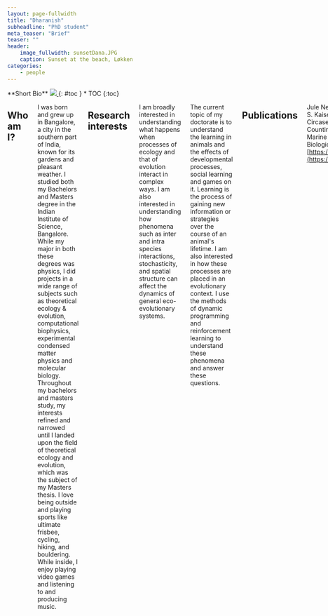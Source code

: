```yaml
---
layout: page-fullwidth
title: "Dharanish"
subheadline: "PhD student"
meta_teaser: "Brief"
teaser: ""
header:
    image_fullwidth: sunsetDana.JPG
    caption: Sunset at the beach, Løkken
categories:
    - people
---
```

<!--more-->

<div class="row">
<div class="medium-4 medium-push-8 columns" markdown="1">
<div class="panel radius" markdown="1">
**Short Bio**
<a class="th [radius]" href="{{ site.url }}/images/DeptPic.jpeg">
<img src="{{ site.url }}/images/dharanish.jpg">
</a>
{: #toc }
*  TOC
{:toc}
</div>
</div><!-- /.medium-4.columns -->



<div class="medium-8 medium-pull-4 columns" markdown="1">



## Who am I?

I was born and grew up in Bangalore, a city in the southern part of India, known for its gardens and pleasant weather. I studied both my Bachelors and Masters degree in the Indian Institute of Science, Bangalore. While my major in both these degrees was physics, I did projects in a wide range of subjects such as theoretical ecology & evolution, computational biophysics, experimental condensed matter physics and molecular biology. Throughout my bachelors and masters study, my interests refined and narrowed until I landed upon the field of theoretical ecology and evolution, which was the subject of my Masters thesis. 
I love being outside and playing sports like ultimate frisbee, cycling, hiking, and bouldering. While inside, I enjoy playing video games and listening to and producing music.   

## Research interests

I am broadly interested in understanding what happens when processes of ecology and that of evolution interact in complex ways. I am also interested in understanding how phenomena such as inter and intra species interactions, stochasticity, and spatial structure can affect the dynamics of general eco-evolutionary systems.
    
The current topic of my doctorate is to understand the learning in animals and the effects of developmental processes, social learning and games on it. Learning is the process of gaining new information or strategies over the course of an animal's lifetime. I am also interested in how these processes are placed in an evolutionary context. I use the methods of dynamic programming and reinforcement learning to understand these phenomena and answer these questions.

## Publications 

Jule Neumann, **Dharanish Rajendra**, Tobias S. Kaiser (2024). "The Free-Running Circasemilunar Period Is Determined by Counting Circadian Clock Cycles in the Marine Midge Clunio Marinus." Journal of Biological Rhythms, 39(4):379-391. DOI: [https://doi.org/10.1177/07487304241249516](https://doi.org/10.1177/07487304241249516)
    
**Dharanish Rajendra**, Jaydeep Mandal, Yashodhan Hatwalne, & Prabal K. Maiti (2023). "Packing and emergence of the ordering of rods in a spherical monolayer." Soft Matter, 19(1), 137-146. DOI: [https://doi.org/10.1039/D2SM00799A](https://doi.org/10.1039/D2SM00799A)

**Dharanish Rajendra**, Nikhil Maroli, Narendra M. Dixit, and Prabal Kumar Maiti (2023). "Molecular Dynamics Simulations Show How Antibodies May Rescue HIV-1 Mutants Incapable of Infecting Host Cells." Journal of Biomolecular Structure and Dynamics, 1–11. DOI: [https://doi.org/10.1080/07391102.2023.2294835](https://doi.org/10.1080/07391102.2023.2294835)
    
## Links

Email address: [dharanish.rajendra@uni-wuerzburg.de](mailto:dharanish.rajendra@uni-wuerzburg.de)
